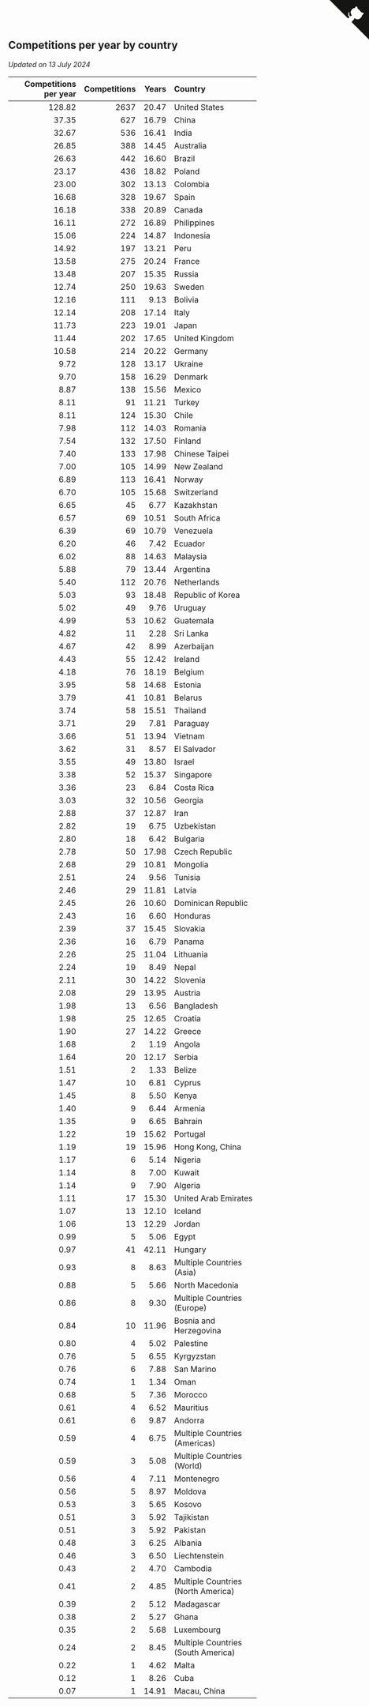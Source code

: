 ## Competitions per year by country

*Updated on 13 July 2024*

| Competitions per year | Competitions | Years | Country |
| ---: | ---: | ---: | :--- |
| 128.82 | 2637 | 20.47 | United States |
| 37.35 | 627 | 16.79 | China |
| 32.67 | 536 | 16.41 | India |
| 26.85 | 388 | 14.45 | Australia |
| 26.63 | 442 | 16.60 | Brazil |
| 23.17 | 436 | 18.82 | Poland |
| 23.00 | 302 | 13.13 | Colombia |
| 16.68 | 328 | 19.67 | Spain |
| 16.18 | 338 | 20.89 | Canada |
| 16.11 | 272 | 16.89 | Philippines |
| 15.06 | 224 | 14.87 | Indonesia |
| 14.92 | 197 | 13.21 | Peru |
| 13.58 | 275 | 20.24 | France |
| 13.48 | 207 | 15.35 | Russia |
| 12.74 | 250 | 19.63 | Sweden |
| 12.16 | 111 | 9.13 | Bolivia |
| 12.14 | 208 | 17.14 | Italy |
| 11.73 | 223 | 19.01 | Japan |
| 11.44 | 202 | 17.65 | United Kingdom |
| 10.58 | 214 | 20.22 | Germany |
| 9.72 | 128 | 13.17 | Ukraine |
| 9.70 | 158 | 16.29 | Denmark |
| 8.87 | 138 | 15.56 | Mexico |
| 8.11 | 91 | 11.21 | Turkey |
| 8.11 | 124 | 15.30 | Chile |
| 7.98 | 112 | 14.03 | Romania |
| 7.54 | 132 | 17.50 | Finland |
| 7.40 | 133 | 17.98 | Chinese Taipei |
| 7.00 | 105 | 14.99 | New Zealand |
| 6.89 | 113 | 16.41 | Norway |
| 6.70 | 105 | 15.68 | Switzerland |
| 6.65 | 45 | 6.77 | Kazakhstan |
| 6.57 | 69 | 10.51 | South Africa |
| 6.39 | 69 | 10.79 | Venezuela |
| 6.20 | 46 | 7.42 | Ecuador |
| 6.02 | 88 | 14.63 | Malaysia |
| 5.88 | 79 | 13.44 | Argentina |
| 5.40 | 112 | 20.76 | Netherlands |
| 5.03 | 93 | 18.48 | Republic of Korea |
| 5.02 | 49 | 9.76 | Uruguay |
| 4.99 | 53 | 10.62 | Guatemala |
| 4.82 | 11 | 2.28 | Sri Lanka |
| 4.67 | 42 | 8.99 | Azerbaijan |
| 4.43 | 55 | 12.42 | Ireland |
| 4.18 | 76 | 18.19 | Belgium |
| 3.95 | 58 | 14.68 | Estonia |
| 3.79 | 41 | 10.81 | Belarus |
| 3.74 | 58 | 15.51 | Thailand |
| 3.71 | 29 | 7.81 | Paraguay |
| 3.66 | 51 | 13.94 | Vietnam |
| 3.62 | 31 | 8.57 | El Salvador |
| 3.55 | 49 | 13.80 | Israel |
| 3.38 | 52 | 15.37 | Singapore |
| 3.36 | 23 | 6.84 | Costa Rica |
| 3.03 | 32 | 10.56 | Georgia |
| 2.88 | 37 | 12.87 | Iran |
| 2.82 | 19 | 6.75 | Uzbekistan |
| 2.80 | 18 | 6.42 | Bulgaria |
| 2.78 | 50 | 17.98 | Czech Republic |
| 2.68 | 29 | 10.81 | Mongolia |
| 2.51 | 24 | 9.56 | Tunisia |
| 2.46 | 29 | 11.81 | Latvia |
| 2.45 | 26 | 10.60 | Dominican Republic |
| 2.43 | 16 | 6.60 | Honduras |
| 2.39 | 37 | 15.45 | Slovakia |
| 2.36 | 16 | 6.79 | Panama |
| 2.26 | 25 | 11.04 | Lithuania |
| 2.24 | 19 | 8.49 | Nepal |
| 2.11 | 30 | 14.22 | Slovenia |
| 2.08 | 29 | 13.95 | Austria |
| 1.98 | 13 | 6.56 | Bangladesh |
| 1.98 | 25 | 12.65 | Croatia |
| 1.90 | 27 | 14.22 | Greece |
| 1.68 | 2 | 1.19 | Angola |
| 1.64 | 20 | 12.17 | Serbia |
| 1.51 | 2 | 1.33 | Belize |
| 1.47 | 10 | 6.81 | Cyprus |
| 1.45 | 8 | 5.50 | Kenya |
| 1.40 | 9 | 6.44 | Armenia |
| 1.35 | 9 | 6.65 | Bahrain |
| 1.22 | 19 | 15.62 | Portugal |
| 1.19 | 19 | 15.96 | Hong Kong, China |
| 1.17 | 6 | 5.14 | Nigeria |
| 1.14 | 8 | 7.00 | Kuwait |
| 1.14 | 9 | 7.90 | Algeria |
| 1.11 | 17 | 15.30 | United Arab Emirates |
| 1.07 | 13 | 12.10 | Iceland |
| 1.06 | 13 | 12.29 | Jordan |
| 0.99 | 5 | 5.06 | Egypt |
| 0.97 | 41 | 42.11 | Hungary |
| 0.93 | 8 | 8.63 | Multiple Countries (Asia) |
| 0.88 | 5 | 5.66 | North Macedonia |
| 0.86 | 8 | 9.30 | Multiple Countries (Europe) |
| 0.84 | 10 | 11.96 | Bosnia and Herzegovina |
| 0.80 | 4 | 5.02 | Palestine |
| 0.76 | 5 | 6.55 | Kyrgyzstan |
| 0.76 | 6 | 7.88 | San Marino |
| 0.74 | 1 | 1.34 | Oman |
| 0.68 | 5 | 7.36 | Morocco |
| 0.61 | 4 | 6.52 | Mauritius |
| 0.61 | 6 | 9.87 | Andorra |
| 0.59 | 4 | 6.75 | Multiple Countries (Americas) |
| 0.59 | 3 | 5.08 | Multiple Countries (World) |
| 0.56 | 4 | 7.11 | Montenegro |
| 0.56 | 5 | 8.97 | Moldova |
| 0.53 | 3 | 5.65 | Kosovo |
| 0.51 | 3 | 5.92 | Tajikistan |
| 0.51 | 3 | 5.92 | Pakistan |
| 0.48 | 3 | 6.25 | Albania |
| 0.46 | 3 | 6.50 | Liechtenstein |
| 0.43 | 2 | 4.70 | Cambodia |
| 0.41 | 2 | 4.85 | Multiple Countries (North America) |
| 0.39 | 2 | 5.12 | Madagascar |
| 0.38 | 2 | 5.27 | Ghana |
| 0.35 | 2 | 5.68 | Luxembourg |
| 0.24 | 2 | 8.45 | Multiple Countries (South America) |
| 0.22 | 1 | 4.62 | Malta |
| 0.12 | 1 | 8.26 | Cuba |
| 0.07 | 1 | 14.91 | Macau, China |


<a href="https://github.com/jonatanklosko/wca_statistics" class="github-corner" aria-label="View source on Github"><svg width="80" height="80" viewBox="0 0 250 250" style="fill:#151513; color:#fff; position: absolute; top: 0; border: 0; right: 0;" aria-hidden="true"><path d="M0,0 L115,115 L130,115 L142,142 L250,250 L250,0 Z"></path><path d="M128.3,109.0 C113.8,99.7 119.0,89.6 119.0,89.6 C122.0,82.7 120.5,78.6 120.5,78.6 C119.2,72.0 123.4,76.3 123.4,76.3 C127.3,80.9 125.5,87.3 125.5,87.3 C122.9,97.6 130.6,101.9 134.4,103.2" fill="currentColor" style="transform-origin: 130px 106px;" class="octo-arm"></path><path d="M115.0,115.0 C114.9,115.1 118.7,116.5 119.8,115.4 L133.7,101.6 C136.9,99.2 139.9,98.4 142.2,98.6 C133.8,88.0 127.5,74.4 143.8,58.0 C148.5,53.4 154.0,51.2 159.7,51.0 C160.3,49.4 163.2,43.6 171.4,40.1 C171.4,40.1 176.1,42.5 178.8,56.2 C183.1,58.6 187.2,61.8 190.9,65.4 C194.5,69.0 197.7,73.2 200.1,77.6 C213.8,80.2 216.3,84.9 216.3,84.9 C212.7,93.1 206.9,96.0 205.4,96.6 C205.1,102.4 203.0,107.8 198.3,112.5 C181.9,128.9 168.3,122.5 157.7,114.1 C157.9,116.9 156.7,120.9 152.7,124.9 L141.0,136.5 C139.8,137.7 141.6,141.9 141.8,141.8 Z" fill="currentColor" class="octo-body"></path></svg></a><style>.github-corner:hover .octo-arm{animation:octocat-wave 560ms ease-in-out}@keyframes octocat-wave{0%,100%{transform:rotate(0)}20%,60%{transform:rotate(-25deg)}40%,80%{transform:rotate(10deg)}}@media (max-width:500px){.github-corner:hover .octo-arm{animation:none}.github-corner .octo-arm{animation:octocat-wave 560ms ease-in-out}}</style>
